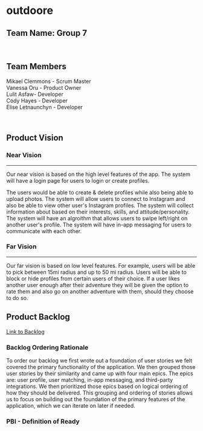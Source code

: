 # outdoore

## Team Name: Group 7
 
<br/>

## Team Members
Mikael Clemmons - Scrum Master\
Vanessa Oru - Product Owner\
Lulit Asfaw- Developer\
Cody Hayes - Developer\
Elise Letnaunchyn - Developer

<br/>

## Product Vision

### Near Vision
---
Our near vision is based on the high level features of the app. The system will have a login page for users to login or create profiles.

The users would be able to create & delete profiles while also being able to upload photos. The system will allow users to connect to Instagram and also be able to view other user's Instagram profiles. The system will collect information about based on their interests, skills, and attitude/personality. The system will have an algroithm that allows users to swipe left/right on another user's profile. The system will have in-app messaging for users to communicate with each other.
<br/>

### Far Vision
---
Our far vision is based on low level features. For example, users will be able to pick between 15mi radius and up to 50 mi radius. Users will be able to block or hide profiles from certain users of their choice. If a user likes another user enough after their adventure they will be given the option to rate them and also go on another adventure with them, should they choose to do so.


## Product Backlog

[Link to Backlog](https://swe6733-2022.atlassian.net/jira/software/projects/OUT/boards/1/backlog)

### Backlog Ordering Rationale
To order our backlog we first wrote out a foundation of user stories we felt covered the primary functionality of the application. We then grouped those user stories by their similarity and came up with four main epics. The epics are: user profile, user matching, in-app messaging, and third-party integrations. We then prioritized those epics based on logical ordering of how they should be delivered. This grouping and ordering of stories allows us to focus on building out the foundation of the primary features of the application, which we can iterate on later if needed.

### PBI - Definition of Ready


